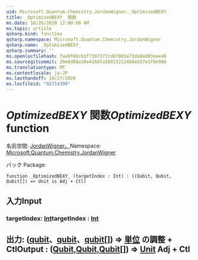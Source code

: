 ```yaml
---
uid: Microsoft.Quantum.Chemistry.JordanWigner._OptimizedBEXY_
title: _OptimizedBEXY_ 関数
ms.date: 10/26/2020 12:00:00 AM
ms.topic: article
qsharp.kind: function
qsharp.namespace: Microsoft.Quantum.Chemistry.JordanWigner
qsharp.name: _OptimizedBEXY_
qsharp.summary: ''
ms.openlocfilehash: fae8f66c63f73b7377cd6f802e73da04d03eee48
ms.sourcegitcommit: 29e0d88a30e4166fa580132124b0eb57e1f0e986
ms.translationtype: MT
ms.contentlocale: ja-JP
ms.lasthandoff: 10/27/2020
ms.locfileid: "92714399"
---
```

# <a name="_optimizedbexy_-function"></a><span data-ttu-id="c9863-102">_OptimizedBEXY_ 関数</span><span class="sxs-lookup"><span data-stu-id="c9863-102">_OptimizedBEXY_ function</span></span>

<span data-ttu-id="c9863-103">名前空間: [JordanWigner。](xref:Microsoft.Quantum.Chemistry.JordanWigner)</span><span class="sxs-lookup"><span data-stu-id="c9863-103">Namespace: [Microsoft.Quantum.Chemistry.JordanWigner](xref:Microsoft.Quantum.Chemistry.JordanWigner)</span></span>

<span data-ttu-id="c9863-104">パック [](https://nuget.org/packages/)</span><span class="sxs-lookup"><span data-stu-id="c9863-104">Package: [](https://nuget.org/packages/)</span></span>




```qsharp
function _OptimizedBEXY_ (targetIndex : Int) : ((Qubit, Qubit, Qubit[]) => Unit is Adj + Ctl)
```


## <a name="input"></a><span data-ttu-id="c9863-105">入力</span><span class="sxs-lookup"><span data-stu-id="c9863-105">Input</span></span>

### <a name="targetindex--int"></a><span data-ttu-id="c9863-106">targetIndex: [Int](xref:microsoft.quantum.lang-ref.int)</span><span class="sxs-lookup"><span data-stu-id="c9863-106">targetIndex : [Int](xref:microsoft.quantum.lang-ref.int)</span></span>





## <a name="output--qubitqubitqubit--unit-adj--ctl"></a><span data-ttu-id="c9863-107">出力: ([qubit](xref:microsoft.quantum.lang-ref.qubit)、[qubit](xref:microsoft.quantum.lang-ref.qubit)、[qubit](xref:microsoft.quantum.lang-ref.qubit)[]) => [単位](xref:microsoft.quantum.lang-ref.unit) の調整 + Ctl</span><span class="sxs-lookup"><span data-stu-id="c9863-107">Output : ([Qubit](xref:microsoft.quantum.lang-ref.qubit),[Qubit](xref:microsoft.quantum.lang-ref.qubit),[Qubit](xref:microsoft.quantum.lang-ref.qubit)[]) => [Unit](xref:microsoft.quantum.lang-ref.unit) Adj + Ctl</span></span>

